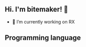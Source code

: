## Hi. I'm bitemaker! :wave:

- 🔭 I’m currently working on RX
<!-- - 🌱 I’m currently learning something
- 👯 I’m looking to collaborate on ...
- 🤔 I’m looking for help with 
- 💬 Ask me about your questions!
- 📫 How to reach me: @
- 😄 Pronouns: ...
- ⚡ Fun fact: ... -->


<h2 id="programming-language">Programming language</h2>
  <p>
    <a href="https://golang.google.cn/"
      ><img
        src="https://img.shields.io/badge/-Go-00ADD8?style=flat-square&logo=go&logoColor=ffffff"
        alt=""
    /></a>
    <a href="https://www.java.com/"
      ><img
        src="https://img.shields.io/badge/-Java-007396?style=flat-square&logo=java&logoColor=ffffff"
        alt=""
    /></a>
    <a href="https://www.php.net/"
      ><img
        src="https://img.shields.io/badge/-PHP-777BB4?style=flat-square&logo=php&logoColor=ffffff"
        alt=""
    /></a>
    <a href="https://www.python.org/"
      ><img
        src="https://img.shields.io/badge/-Python-3776AB?style=flat-square&logo=python&logoColor=ffffff"
        alt=""
    /></a>
    <a href="https://nodejs.org/"
      ><img
        src="https://img.shields.io/badge/-Node.js-339933?style=flat-square&logo=node.js&logoColor=ffffff"
        alt=""
    /></a>
    <a href="https://www.javascript.com/"
      ><img
        src="https://img.shields.io/badge/-JavaScript-F7DF1E?style=flat-square&logo=javascript&logoColor=ffffff"
        alt=""
    /></a>
    <a href="https://vuejs.org/"
      ><img
        src="https://img.shields.io/badge/-Vue.js-4FC08D?style=flat-square&logo=vuedotjs&logoColor=ffffff"
        alt=""
    /></a>
    <a href="https://reactjs.org/"
      ><img
        src="https://img.shields.io/badge/-React-61DAFB?style=flat-square&logo=react&logoColor=ffffff"
        alt=""
    /></a>
  </p>
